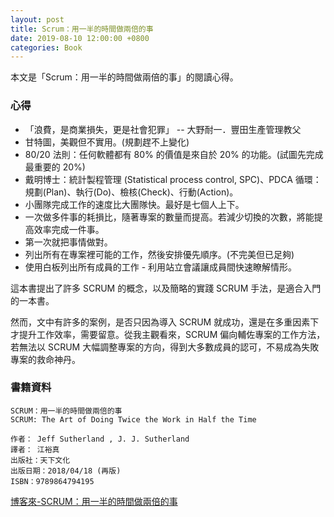 ```yaml
---
layout: post
title: Scrum：用一半的時間做兩倍的事
date: 2019-08-10 12:00:00 +0800
categories: Book
---
```


本文是「Scrum：用一半的時間做兩倍的事」的閱讀心得。

### 心得

- 「浪費，是商業損失，更是社會犯罪」 -- 大野耐一．豐田生產管理教父
- 甘特圖，美觀但不實用。(規劃趕不上變化)
- 80/20 法則：任何軟體都有 80% 的價值是來自於 20% 的功能。(試圖先完成最重要的 20%)
- 戴明博士：統計製程管理 (Statistical process control, SPC)、PDCA 循環：規劃(Plan)、執行(Do)、檢核(Check)、行動(Action)。
- 小團隊完成工作的速度比大團隊快。最好是七個人上下。
- 一次做多件事的耗損比，隨著專案的數量而提高。若減少切換的次數，將能提高效率完成一件事。
- 第一次就把事情做對。
- 列出所有在專案裡可能的工作，然後安排優先順序。(不完美但已足夠)
- 使用白板列出所有成員的工作 - 利用站立會議讓成員間快速瞭解情形。

這本書提出了許多 SCRUM 的概念，以及簡略的實踐 SCRUM 手法，是適合入門的一本書。

然而，文中有許多的案例，是否只因為導入 SCRUM 就成功，還是在多重因素下才提升工作效率，需要留意。從我主觀看來，SCRUM 偏向輔佐專案的工作方法，若無法以 SCRUM 大幅調整專案的方向，得到大多數成員的認可，不易成為失敗專案的救命神丹。

### 書籍資料

```
SCRUM：用一半的時間做兩倍的事
SCRUM: The Art of Doing Twice the Work in Half the Time

作者： Jeff Sutherland , J. J. Sutherland
譯者： 江裕真
出版社：天下文化
出版日期：2018/04/18 (再版)
ISBN：9789864794195
```

[博客來-SCRUM：用一半的時間做兩倍的事](https://www.books.com.tw/products/0010785434)
